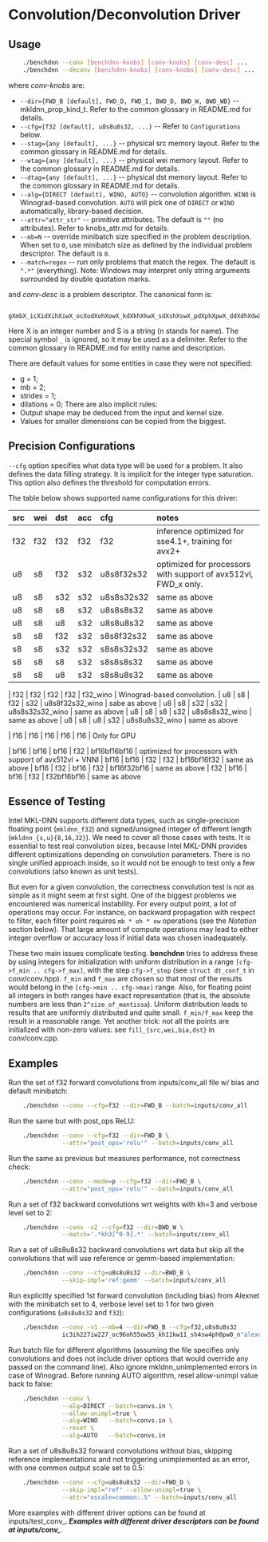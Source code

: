 # Convolution/Deconvolution Driver

## Usage
``` sh
    ./benchdnn --conv [benchdnn-knobs] [conv-knobs] [conv-desc] ...
    ./benchdnn --deconv [benchdnn-knobs] [conv-knobs] [conv-desc] ...
```

where *conv-knobs* are:

 - `--dir={FWD_B [default], FWD_D, FWD_I, BWD_D, BWD_W, BWD_WB}`
            -- mkldnn_prop_kind_t. Refer to the common glossary in README.md for
            details.
 - `--cfg={f32 [default], u8s8u8s32, ...}` -- Refer to ``Configurations`` below.
 - `--stag={any [default], ...}` -- physical src memory layout.
            Refer to the common glossary in README.md for details.
 - `--wtag={any [default], ...}` -- physical wei memory layout.
            Refer to the common glossary in README.md for details.
 - `--dtag={any [default], ...}` -- physical dst memory layout.
            Refer to the common glossary in README.md for details.
 - `--alg={DIRECT [default], WINO, AUTO}` -- convolution algorithm. `WINO` is
            Winograd-based convolution. `AUTO` will pick one of `DIRECT` or
            `WINO` automatically, library-based decision.
 - `--attr="attr_str"` -- primitive attributes. The default is `""` (no
            attributes). Refer to knobs_attr.md for details.
 - `--mb=N` -- override minibatch size specified in the problem description.
             When set to `0`, use minibatch size as defined by the individual
             problem descriptor. The default is `0`.
 - `--match=regex` -- run only problems that match the regex. The default is
            `".*"` (everything). Note: Windows may interpret only string
            arguments surrounded by double quotation marks.

and *conv-desc* is a problem descriptor. The canonical form is:
```
    gXmbX_icXidXihXiwX_ocXodXohXowX_kdXkhXkwX_sdXshXswX_pdXphXpwX_ddXdhXdwX_nS
```
Here X is an integer number and S is a string (n stands for name).
The special symbol `_` is ignored, so it may be used as a delimiter.
Refer to the common glossary in README.md for entity name and description.

There are default values for some entities in case they were not specified:
 - g = 1;
 - mb = 2;
 - strides = 1;
 - dilations = 0;
There are also implicit rules:
 - Output shape may be deduced from the input and kernel size.
 - Values for smaller dimensions can be copied from the biggest.

## Precision Configurations

`--cfg` option specifies what data type will be used for a problem. It also
defines the data filling strategy. It is implicit for the integer type
saturation. This option also defines the threshold for computation errors.

The table below shows supported name configurations for this driver:

| src  | wei  | dst  | acc  | cfg             | notes
|:---  |:---  |:---  |:---  |:---             |:---
| f32  | f32  | f32  | f32  | f32             | inference optimized for sse4.1+, training for avx2+
| u8   | s8   | f32  | s32  | u8s8f32s32      | optimized for processors with support of avx512vl, FWD_x only.
| u8   | s8   | s32  | s32  | u8s8s32s32      | same as above
| u8   | s8   | s8   | s32  | u8s8s8s32       | same as above
| u8   | s8   | u8   | s32  | u8s8u8s32       | same as above
| s8   | s8   | f32  | s32  | s8s8f32s32      | same as above
| s8   | s8   | s32  | s32  | s8s8s32s32      | same as above
| s8   | s8   | s8   | s32  | s8s8s8s32       | same as above
| s8   | s8   | u8   | s32  | s8s8u8s32       | same as above

| f32  | f32  | f32  | f32  | f32_wino        | Winograd-based convolution.
| u8   | s8   | f32  | s32  | u8s8f32s32_wino | sabe as above
| u8   | s8   | s32  | s32  | u8s8s32s32_wino | same as above
| u8   | s8   | s8   | s32  | u8s8s8s32_wino  | same as above
| u8   | s8   | u8   | s32  | u8s8u8s32_wino  | same as above

| f16  | f16  | f16  | f16  | f16             | Only for GPU

| bf16 | bf16 | bf16 | f32  | bf16bf16bf16    | optimized for processors with support of avx512vl + VNNI
| bf16 | bf16 | f32  | f32  | bf16bf16f32     | same as above
| bf16 | f32  | bf16 | f32  | bf16f32bf16     | same as above
| f32  | bf16 | bf16 | f32  | f32bf16bf16     | same as above

## Essence of Testing

Intel MKL-DNN supports different data types, such as single-precision floating
point (`mkldnn_f32`) and signed/unsigned integer of different length
(`mkldnn_{s,u}{8,16,32}`). We need to cover all those cases with tests. It is
essential to test real convolution sizes, because Intel MKL-DNN provides
different optimizations depending on convolution parameters. There is no
single unified approach inside, so it would not be enough to test only a few
convolutions (also known as unit tests).

But even for a given convolution, the correctness convolution test is not as
simple as it might seem at first sight. One of the biggest problems we
encountered was numerical instability. For every output point, a lot of
operations may occur. For instance, on backward propagation with respect to
filter, each filter point requires `mb * oh * ow` operations (see the *Notation*
section below). That large amount of compute operations may lead to either
integer overflow or accuracy loss if initial data was chosen inadequately.

These two main issues complicate testing. **benchdnn** tries to address these
by using integers for initialization with uniform distribution in a range
`[cfg->f_min .. cfg->f_max]`, with the step `cfg->f_step` (see
`struct dt_conf_t` in conv/conv.hpp). `f_min` and `f_max` are chosen so that
most of the results would belong in the `[cfg->min .. cfg->max]` range. Also,
for floating point all integers in both ranges have exact representation (that
is, the absolute numbers are less than `2^size_of_mantissa`). Uniform
distribution leads to results that are uniformly distributed and quite small.
`f_min/f_max` keep the result in a reasonable range. Yet another trick: not all
the points are initialized with non-zero values: see `fill_{src,wei,bia,dst}` in
conv/conv.cpp.

## Examples

Run the set of f32 forward convolutions from inputs/conv_all file w/ bias and
default minibatch:
``` sh
    ./benchdnn --conv --cfg=f32 --dir=FWD_B --batch=inputs/conv_all
```

Run the same but with post_ops ReLU:
``` sh
    ./benchdnn --conv --cfg=f32 --dir=FWD_B \
               --attr="post_ops='relu'" --batch=inputs/conv_all
```

Run the same as previous but measures performance, not correctness check:
``` sh
    ./benchdnn --conv --mode=p --cfg=f32 --dir=FWD_B \
               --attr="post_ops='relu'" --batch=inputs/conv_all
```

Run a set of f32 backward convolutions wrt weights with kh=3 and
verbose level set to 2:
``` sh
    ./benchdnn --conv -v2 --cfg=f32 --dir=BWD_W \
               --match='.*kh3[^0-9].*' --batch=inputs/conv_all
```

Run a set of u8s8u8s32 backward convolutions wrt data but skip all
the convolutions that will use reference or gemm-based implementation:
``` sh
    ./benchdnn --conv --cfg=u8s8u8s32 --dir=BWD_B \
               --skip-impl='ref:gemm' --batch=inputs/conv_all
```

Run explicitly specified 1st forward convolution (including bias) from Alexnet
with the minibatch set to 4, verbose level set to 1 for two given
configurations (`u8s8u8s32` and `f32`):
``` sh
    ./benchdnn --conv -v1 --mb=4 --dir=FWD_B --cfg=f32,u8s8u8s32
               ic3ih227iw227_oc96oh55ow55_kh11kw11_sh4sw4ph0pw0_n"alexnet:conv1"
```

Run batch file for different algorithms (assuming the file specifies only
convolutions and does not include driver options that would override any
passed on the command line). Also ignore mkldnn_unimplemented errors in case of
Winograd. Before running AUTO algorithm, resel allow-unimpl value back to false:
``` sh
    ./benchdnn --conv \
               --alg=DIRECT --batch=convs.in \
               --allow-unimpl=true \
               --alg=WINO   --batch=convs.in \
               --reset \
               --alg=AUTO   --batch=convs.in
```

Run a set of u8s8u8s32 forward convolutions without bias, skipping
reference implementations and not triggering unimplemented as an error, with
one common output scale set to 0.5:
``` sh
    ./benchdnn --conv --cfg=u8s8u8s32 --dir=FWD_D \
               --skip-impl="ref" --allow-unimpl=true \
               --attr="oscale=common:.5" --batch=inputs/conv_all
```

More examples with different driver options can be found at
inputs/test_conv_***. Examples with different driver descriptors can be found at
inputs/conv_***.
